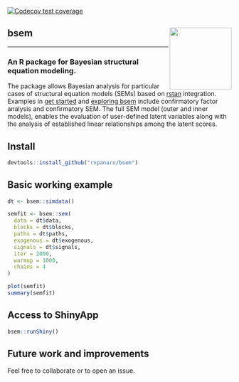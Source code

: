 [![Codecov test coverage](https://codecov.io/gh/rvpanaro/bsem/branch/master/graph/badge.svg)](https://codecov.io/gh/rvpanaro/bsem?branch=master)
## bsem <a href='https://rvpanaro.github.io/bsem'><img src='https://github.com/rvpanaro/bsem/blob/master/inst/figures/bsem.png' align="right" height="139" /></a>

---

### An R package for Bayesian structural equation modeling. 

The package allows Bayesian analysis for particular cases of structural equation models (SEMs) based on [rstan](https://github.com/stan-dev/rstan/wiki/RStan-Getting-Started) integration. Examples in [get started](https://rvpanaro.github.io/spsurv/articles/bsem.html) and [exploring bsem](https://rvpanaro.github.io/spsurv/articles/exploring-bsem-class.html) include confirmatory factor analysis and confirmatory SEM. The full SEM model (outer and inner models), enables the evaluation of user-defined latent variables along with the analysis of established linear relationships among the latent scores.

## Install

```r
devtools::install_github("rvpanaro/bsem")
```

## Basic working example

```r
dt <- bsem::simdata()

semfit <- bsem::sem(
  data = dt$data,
  blocks = dt$blocks,
  paths = dt$paths,
  exogenous = dt$exogenous,
  signals = dt$signals,
  iter = 2000,
  warmup = 1000,
  chains = 4
)

plot(semfit)
summary(semfit)
```

## Access to ShinyApp

```r
bsem::runShiny()
```

## Future work and improvements

Feel free to collaborate or to open an issue.
